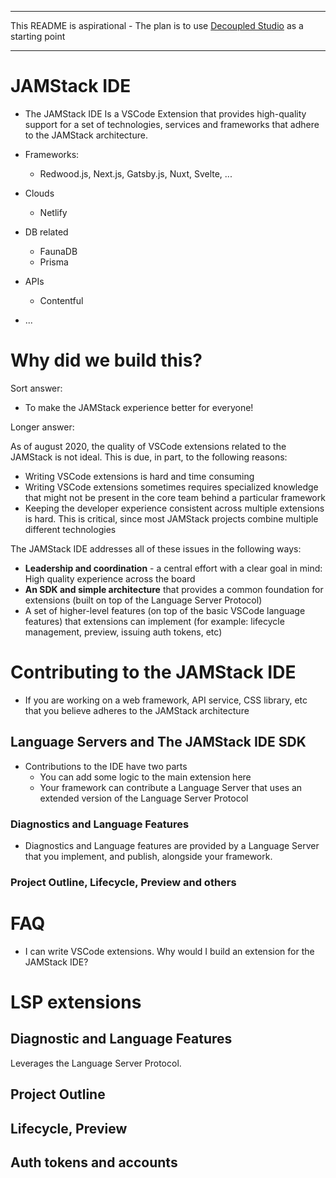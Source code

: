 ----

This README is aspirational - The plan is to use [Decoupled Studio](https://marketplace.visualstudio.com/items?itemName=decoupled.studio) as a starting point

----

# JAMStack IDE

* The JAMStack IDE Is a VSCode Extension that provides high-quality support for a set of technologies, services and frameworks that adhere to the JAMStack architecture.

* Frameworks:
  * Redwood.js, Next.js, Gatsby.js, Nuxt, Svelte, ...
* Clouds
  * Netlify
* DB related
  * FaunaDB
  * Prisma
* APIs
  * Contentful
* ...

# Why did we build this?

Sort answer:
* To make the JAMStack experience better for everyone!

Longer answer:

As of august 2020, the quality of VSCode extensions related to the JAMStack is not ideal.
This is due, in part, to the following reasons:

* Writing VSCode extensions is hard and time consuming
* Writing VSCode extensions sometimes requires specialized knowledge that might not be present in the core team behind a particular framework
* Keeping the developer experience consistent across multiple extensions is hard. This is critical, since most JAMStack projects combine multiple different technologies

The JAMStack IDE addresses all of these issues in the following ways:

* **Leadership and coordination** - a central effort with a clear goal in mind: High quality experience across the board
* **An SDK and simple architecture** that provides a common foundation for extensions (built on top of the Language Server Protocol)
* A set of higher-level features (on top of the basic VSCode language features) that extensions can implement (for example: lifecycle management, preview, issuing auth tokens, etc)

# Contributing to the JAMStack IDE

* If you are working on a web framework, API service, CSS library, etc that you believe adheres to the JAMStack architecture

## Language Servers and The JAMStack IDE SDK

* Contributions to the IDE have two parts
  * You can add some logic to the main extension here
  * Your framework can contribute a Language Server that uses an extended version of the Language Server Protocol

### Diagnostics and Language Features

* Diagnostics and Language features are provided by a Language Server that you implement, and publish, alongside your framework.


### Project Outline, Lifecycle, Preview and others


# FAQ

* I can write VSCode extensions. Why would I build an extension for the JAMStack IDE?

# LSP extensions

## Diagnostic and Language Features

Leverages the Language Server Protocol.

## Project Outline

## Lifecycle, Preview

## Auth tokens and accounts



